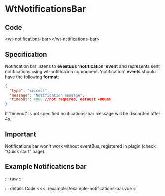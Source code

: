 <script setup>
import ExampleNotificationsBar from './examples/example-notifications-bar.vue';
</script>

# WtNotificationsBar

## Code

&lt;wt-notifications-bar&gt;&lt;/wt-notifications-bar&gt;

## Specification

Notification bar listens to <b>eventBus 'notification' event</b> and represents sent
notifications using wt-notification component. 'notification' <b>events</b> should have
the following <b>format</b>:

```json
{
  "type": "success",
  "message": "Notification message",
  "timeout": 4000 //not required, default 4000ms
}
```

If 'timeout' is not specified notifications-bar message will be discarded after 4s.

## Important

Notifications bar won't work without eventBus,
registered in plugin (check "Quick start" page).

## Example Notifications bar

::: raw
<ExampleNotificationsBar/>
:::

::: details Code
<<< ./examples/example-notifications-bar.vue
:::
